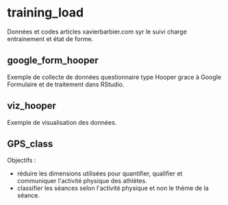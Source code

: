 # training_load
Données et codes articles xavierbarbier.com syr le suivi charge entrainement et état de forme.

## google_form_hooper
Exemple de collecte de données questionnaire type Hooper grace à Google Formulaire et de traitement dans RStudio.

## viz_hooper
Exemple de visualisation des données.

## GPS_class
Objectifs :
* réduire les dimensions utilisées pour quantifier, qualifier et communiquer l'activité physique des athlètes.
* classifier les séances selon l'activité physique et non le thème de la séance.
